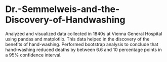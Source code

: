 # Dr.-Semmelweis-and-the-Discovery-of-Handwashing

Analyzed and visualized data collected in 1840s at Vienna General Hospital using pandas and matplotlib. This data helped in the discovery of the benefits of hand-washing.
 Performed bootstrap analysis to conclude that hand-washing reduced deaths by between 6.6 and 10 percentage points in a 95% confidence interval.
